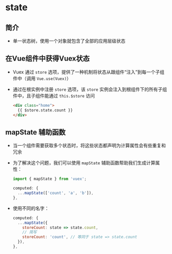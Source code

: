 # state

## 简介

+ 单一状态树，使用一个对象就包含了全部的应用层级状态

## 在Vue组件中获得Vuex状态

+ Vuex 通过 `store` 选项，提供了一种机制将状态从跟组件“注入”到每一个子组件中（调用 `Vue.use(Vuex)`）

+ 通过在根实例中注册 `store` 选项，该 `store` 实例会注入到根组件下的所有子组件中，且子组件能通过 `this.$store` 访问

  ```html
  <div class="home">
    {{ $store.state.count }}
  </div>
  ```

## mapState 辅助函数

+ 当一个组件需要获取多个状态时，将这些状态都声明为计算属性会有些重复和冗余

+ 为了解决这个问题，我们可以使用 `mapState` 辅助函数帮助我们生成计算属性：

  ```js
  import { mapState } from 'vuex';

  computed: {
    ...mapState(['count', 'a', 'b']),
  },
  ```

+ 使用不同的名字：

  ```js
  computed: {
    ...mapState({
      storeCount: state => state.count,
      // 简写
      storeCount: 'count', // 等同于 state => state.count
    }),
  },
  ```
